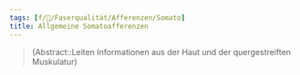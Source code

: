```yaml
---
tags: [f/🧠/Faserqualität/Afferenzen/Somato]
title: Allgemeine Somatoafferenzen
---
```

> (Abstract::Leiten Informationen aus der Haut und der quergestreiften Muskulatur)